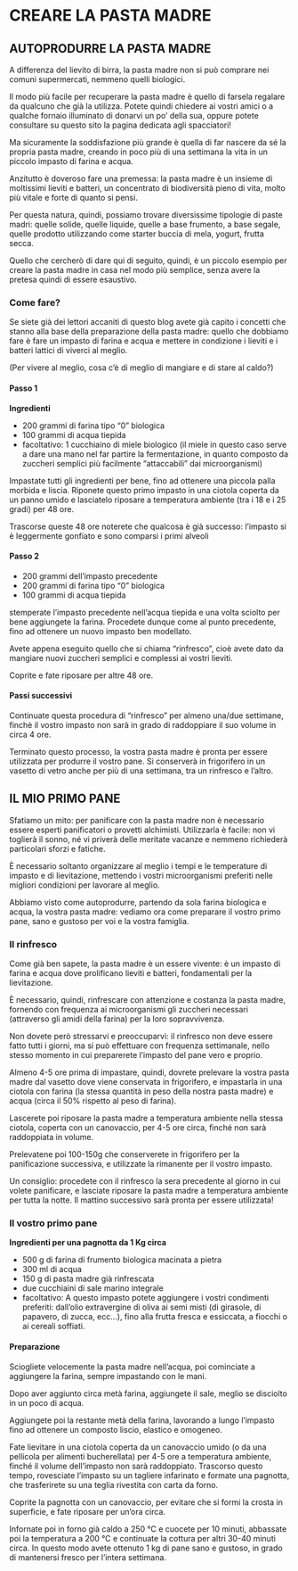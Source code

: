# CREARE LA PASTA MADRE

## AUTOPRODURRE LA PASTA MADRE

A differenza del lievito di birra, la pasta madre non si può comprare nei comuni supermercati, nemmeno quelli biologici.

Il modo più facile per recuperare la pasta madre è quello di farsela regalare da qualcuno che già la utilizza.
Potete quindi chiedere ai vostri amici o a qualche fornaio illuminato di donarvi un po’ della sua, oppure potete consultare su questo sito la pagina dedicata agli spacciatori!

Ma sicuramente la soddisfazione più grande è quella di far nascere da sé la propria pasta madre, creando in poco più di una settimana la vita in un piccolo impasto di farina e acqua.


Anzitutto è doveroso fare una premessa: 
la pasta madre è un insieme di moltissimi lieviti e batteri, un concentrato di biodiversità pieno di vita, molto più vitale e forte di quanto si pensi.


Per questa natura, quindi, possiamo trovare diversissime tipologie di paste madri: quelle solide, quelle liquide, quelle a base frumento, a base segale, quelle prodotto utilizzando come starter buccia di mela, yogurt, frutta secca.


Quello che cercherò di dare qui di seguito, quindi, è un piccolo esempio per creare la pasta madre in casa nel modo più semplice, senza avere la pretesa quindi di essere esaustivo.


### Come fare?

Se siete già dei lettori accaniti di questo blog avete già capito i concetti che stanno alla base della preparazione della pasta madre: quello che dobbiamo fare è fare un impasto di farina e acqua e mettere in condizione i lieviti e i batteri lattici di viverci al meglio.


(Per vivere al meglio, cosa c’è di meglio di mangiare e di stare al caldo?)

#### Passo 1

**Ingredienti**


- 200 grammi di farina tipo “0” biologica
- 100 grammi di acqua tiepida
- facoltativo: 1 cucchiaino di miele biologico (il miele in questo caso serve a dare una mano nel far partire la fermentazione, in quanto composto da zuccheri semplici più facilmente “attaccabili” dai microorganismi)


Impastate tutti gli ingredienti per bene, fino ad ottenere una piccola palla morbida e liscia. 
Riponete questo primo impasto in una ciotola coperta da un panno umido e lasciatelo riposare a temperatura ambiente (tra i 18 e i 25 gradi) per 48 ore.

Trascorse queste 48 ore noterete che qualcosa è già successo: l’impasto si è leggermente gonfiato e sono comparsi i primi alveoli

#### Passo 2

- 200 grammi dell’impasto precedente
- 200 grammi di farina tipo “0” biologica
- 100 grammi di acqua tiepida

stemperate l’impasto precedente nell’acqua tiepida e una volta sciolto per bene aggiungete la farina. 
Procedete dunque come al punto precedente, fino ad ottenere un nuovo impasto ben modellato.

Avete appena eseguito quello che si chiama “rinfresco”, cioè avete dato da mangiare nuovi zuccheri semplici e complessi ai vostri lieviti.

Coprite e fate riposare per altre 48 ore.

#### Passi successivi

Continuate questa procedura di “rinfresco” per almeno una/due settimane, finchè il vostro impasto non sarà in grado di raddoppiare il suo volume in circa 4 ore.

Terminato questo processo, la vostra pasta madre è pronta per essere utilizzata per produrre il vostro pane. 
Si conserverà in frigorifero in un vasetto di vetro anche per più di una settimana, tra un rinfresco e l’altro.

## IL MIO PRIMO PANE

Sfatiamo un mito: per panificare con la pasta madre non è necessario essere esperti panificatori o provetti alchimisti. 
Utilizzarla è facile: non vi toglierà il sonno, né vi priverà delle meritate vacanze e nemmeno richiederà particolari sforzi e fatiche.

È necessario soltanto organizzare al meglio i tempi e le temperature di impasto e di lievitazione, mettendo i vostri microorganismi preferiti nelle migliori condizioni per lavorare al meglio.

Abbiamo visto come autoprodurre, partendo da sola farina biologica e acqua, la vostra pasta madre: vediamo ora come preparare il vostro primo pane, sano e gustoso per voi e la vostra famiglia.

### Il rinfresco

Come già ben sapete, la pasta madre è un essere vivente: è un impasto di farina e acqua dove prolificano lieviti e batteri, fondamentali per la lievitazione.

È necessario, quindi, rinfrescare con attenzione e costanza la pasta madre, fornendo con frequenza ai microorganismi gli zuccheri necessari (attraverso gli amidi della farina) per la loro sopravvivenza.

Non dovete però stressarvi e preoccuparvi: il rinfresco non deve essere fatto tutti i giorni, ma si può effettuare con frequenza settimanale, nello stesso momento in cui preparerete l’impasto del pane vero e proprio.

Almeno 4-5 ore prima di impastare, quindi, dovrete prelevare la vostra pasta madre dal vasetto dove viene conservata in frigorifero, e impastarla in una ciotola con farina (la stessa quantità in peso della nostra pasta madre) e acqua (circa il 50% rispetto al peso di farina).

Lascerete poi riposare la pasta madre a temperatura ambiente nella stessa ciotola, coperta con un canovaccio, per 4-5 ore circa, finché non sarà raddoppiata in volume.

Prelevatene poi 100-150g che conserverete in frigorifero per la panificazione successiva, e utilizzate la rimanente per il vostro impasto.

Un consiglio: procedete con il rinfresco la sera precedente al giorno in cui volete panificare, e lasciate riposare la pasta madre a temperatura ambiente per tutta la notte. Il mattino successivo sarà pronta per essere utilizzata!

### Il vostro primo pane

**Ingredienti per una pagnotta da 1 Kg circa**

- 500 g di farina di frumento biologica macinata a pietra
- 300 ml di acqua
- 150 g di pasta madre già rinfrescata
- due cucchiaini di sale marino integrale
- facoltativo: A questo impasto potete aggiungere i vostri condimenti preferiti: dall’olio extravergine di oliva ai semi misti (di girasole, di papavero, di zucca, ecc…), fino alla frutta fresca e essiccata, a fiocchi o ai cereali soffiati.

#### Preparazione

Sciogliete velocemente la pasta madre nell’acqua, poi cominciate a aggiungere la farina, sempre impastando con le mani.

Dopo aver aggiunto circa metà farina, aggiungete il sale, meglio se disciolto in un poco di acqua.

Aggiungete poi la restante metà della farina, lavorando a lungo l’impasto fino ad ottenere un composto liscio, elastico e omogeneo.

Fate lievitare in una ciotola coperta da un canovaccio umido (o da una pellicola per alimenti bucherellata) per 4-5 ore a temperatura ambiente, finché il volume dell’impasto non sarà raddoppiato.
Trascorso questo tempo, rovesciate l’impasto su un tagliere infarinato e formate una pagnotta, che trasferirete su una teglia rivestita con carta da forno.

Coprite la pagnotta con un canovaccio, per evitare che si formi la crosta in superficie, e fate riposare per un’ora circa.

Infornate poi in forno già caldo a 250 °C e cuocete per 10 minuti, abbassate poi la temperatura a 200 °C e continuate la cottura per altri 30-40 minuti circa.
In questo modo avete ottenuto 1 kg di pane sano e gustoso, in grado di mantenersi fresco per l’intera settimana.
